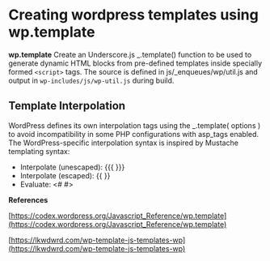 # Creating wordpress templates using wp.template

**wp.template** Create an Underscore.js _.template() function to be used to generate dynamic HTML blocks from pre-defined templates inside specially formed `<script>` tags. The source is defined in js/_enqueues/wp/util.js and output in `wp-includes/js/wp-util.js` during build.

## Template Interpolation

WordPress defines its own interpolation tags using the _.template( options ) to avoid incompatibility in some PHP configurations with asp_tags enabled. The WordPress-specific interpolation syntax is inspired by Mustache templating syntax:

* Interpolate (unescaped): {{{ }}}
* Interpolate (escaped): {{ }}
* Evaluate: <# #>

**References**

[https://codex.wordpress.org/Javascript_Reference/wp.template](https://codex.wordpress.org/Javascript_Reference/wp.template)

[https://lkwdwrd.com/wp-template-js-templates-wp](https://lkwdwrd.com/wp-template-js-templates-wp)